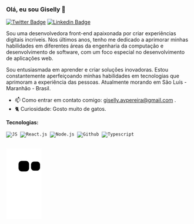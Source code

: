 ### Olá, eu sou Giselly 👋
 
 [![Twitter Badge](https://img.shields.io/badge/-@gisellyy_ap-3333cc?style=flat-square&labelColor=3333cc&logo=twitter&logoColor=white&link=https://twitter.com/gisellyy_ap)](https://twitter.com/gisellyy_ap) 
[![Linkedin Badge](https://img.shields.io/badge/-Giselly%20Pereira-3333cc?style=flat-square&logo=Linkedin&logoColor=white&link=https://www.linkedin.com/in/giselly-pereira/)](https://www.linkedin.com/in/giselly-pereira/)

Sou uma desenvolvedora front-end apaixonada por criar experiências digitais incríveis. Nos últimos anos, tenho me dedicado a aprimorar minhas habilidades em diferentes áreas da engenharia da computação e desenvolvimento de software, com um foco especial no desenvolvimento de aplicações web.

Sou entusiasmada em aprender e criar soluções inovadoras. Estou constantemente aperfeiçoando minhas habilidades em tecnologias que aprimoram a experiência das pessoas. Atualmente morando em São Luís - Maranhão - Brasil.

- 📫  Como entrar em contato comigo: giselly.avpereira@gmail.com .
- 🐈 Curiosidade: Gosto muito de gatos.


 **Tecnologias:**
<p align="left">
  <code><img src="https://user-images.githubusercontent.com/51785898/91357834-3eb8df00-e7c8-11ea-9936-0ce666ac2a11.png" alt="JS" width="38" height="38"/></code>&nbsp;
  <code><img src="https://user-images.githubusercontent.com/51785898/91357843-411b3900-e7c8-11ea-8161-3e8191a6cde2.png" alt="React.js" width="45" height="38"/></code>&nbsp;
  <code><img src="http://abneroliveira.eti.br/wp-content/uploads/2020/01/nodejs-logo-png-node-js-development-296.png" alt="Node.js" width="38" height="38"/></code>&nbsp; 
  <code><img src="https://user-images.githubusercontent.com/51785898/91358353-0cf44800-e7c9-11ea-9a54-0a988aa2837c.png" alt="Github" width="38" height="38"/></code>&nbsp;
  <code><img src="https://user-images.githubusercontent.com/51785898/91358426-3319e800-e7c9-11ea-9df0-b5a207cecfce.png" alt="Typescript" width="38" height="38"/></code>&nbsp;
 </p>
   

   
  
##

![snake gif](https://github.com/GisellyPereira/GisellyPereira/blob/output/github-contribution-grid-snake.svg)
  

